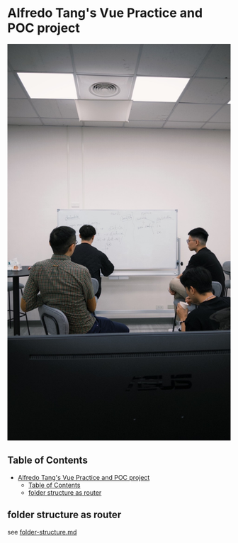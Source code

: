 # Alfredo Tang's Vue Practice and POC project

![bg.jpg](./docs/images/bg.jpg)

## Table of Contents

- [Alfredo Tang's Vue Practice and POC project](#alfredo-tangs-vue-practice-and-poc-project)
  - [Table of Contents](#table-of-contents)
  - [folder structure as router](#folder-structure-as-router)

## folder structure as router

see [folder-structure.md](./docs/folder-structure.md)
